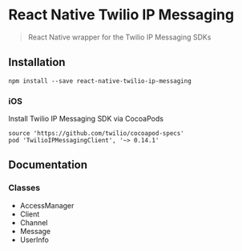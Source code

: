# React Native Twilio IP Messaging
>React Native wrapper for the Twilio IP Messaging SDKs

## Installation
```npm install --save react-native-twilio-ip-messaging```

### iOS
Install Twilio IP Messaging SDK via CocoaPods

```
source 'https://github.com/twilio/cocoapod-specs'
pod 'TwilioIPMessagingClient', '~> 0.14.1'
```

## Documentation

### Classes

- AccessManager
- Client
- Channel
- Message
- UserInfo

